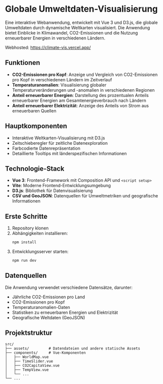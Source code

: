 # Globale Umweltdaten-Visualisierung

Eine interaktive Webanwendung, entwickelt mit Vue 3 und D3.js, die globale Umweltdaten durch dynamische Weltkarten visualisiert. Die Anwendung bietet Einblicke in Klimawandel, CO2-Emissionen und die Nutzung erneuerbarer Energien in verschiedenen Ländern.

Webhosted: https://climate-vis.vercel.app/

## Funktionen

- **CO2-Emissionen pro Kopf**: Anzeige und Vergleich von CO2-Emissionen pro Kopf in verschiedenen Ländern im Zeitverlauf
- **Temperaturanomalien**: Visualisierung globaler Temperaturveränderungen und -anomalien in verschiedenen Regionen
- **Anteil erneuerbarer Energien**: Darstellung des prozentualen Anteils erneuerbarer Energien am Gesamtenergieverbrauch nach Ländern
- **Anteil erneuerbarer Elektrizität**: Anzeige des Anteils von Strom aus erneuerbaren Quellen

## Hauptkomponenten

- Interaktive Weltkarten-Visualisierung mit D3.js
- Zeitschieberegler für zeitliche Datenexploration
- Farbcodierte Datenrepräsentation
- Detaillierte Tooltips mit länderspezifischen Informationen

## Technologie-Stack

- **Vue 3**: Frontend-Framework mit Composition API und `<script setup>`
- **Vite**: Moderne Frontend-Entwicklungsumgebung
- **D3.js**: Bibliothek für Datenvisualisierung
- **CSV und GeoJSON**: Datenquellen für Umweltmetriken und geografische Informationen

## Erste Schritte

1. Repository klonen
2. Abhängigkeiten installieren:
   ```bash
   npm install
   ```
3. Entwicklungsserver starten:
   ```bash
   npm run dev
   ```

## Datenquellen

Die Anwendung verwendet verschiedene Datensätze, darunter:
- Jährliche CO2-Emissionen pro Land
- CO2-Emissionen pro Kopf
- Temperaturanomalien-Daten
- Statistiken zu erneuerbaren Energien und Elektrizität
- Geografische Weltdaten (GeoJSON)

## Projektstruktur

```
src/
├── assets/         # Datendateien und andere statische Assets
├── components/     # Vue-Komponenten
│   ├── WorldMap.vue
│   ├── TimeSlider.vue
│   ├── CO2CapitaView.vue
│   ├── TempView.vue
│   └── ...
└── ...
```
